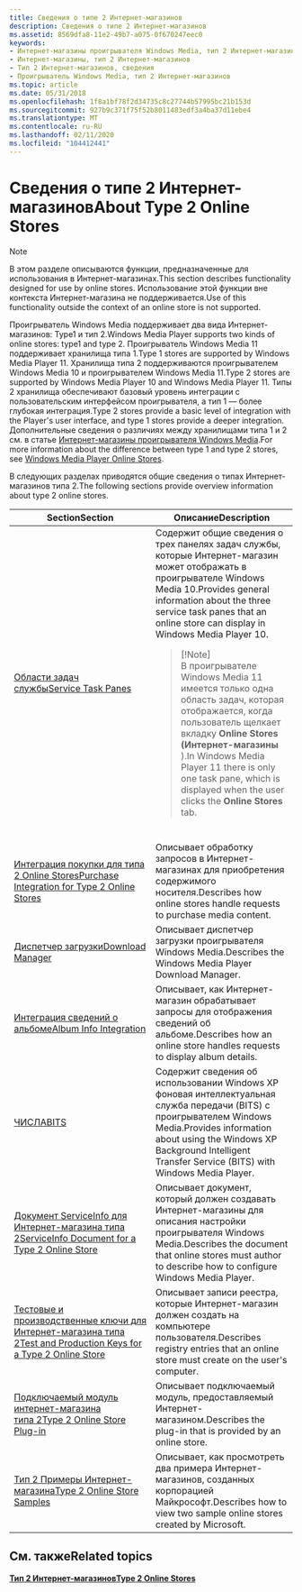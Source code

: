 ```yaml
---
title: Сведения о типе 2 Интернет-магазинов
description: Сведения о типе 2 Интернет-магазинов
ms.assetid: 8569dfa8-11e2-49b7-a075-0f670247eec0
keywords:
- Интернет-магазины проигрывателя Windows Media, тип 2 Интернет-магазинов
- Интернет-магазины, тип 2 Интернет-магазинов
- Тип 2 Интернет-магазинов, сведения
- Проигрыватель Windows Media, тип 2 Интернет-магазинов
ms.topic: article
ms.date: 05/31/2018
ms.openlocfilehash: 1f8a1bf78f2d34735c8c27744b57995bc21b153d
ms.sourcegitcommit: 927b9c371f75f52b8011483edf3a4ba37d11ebe4
ms.translationtype: MT
ms.contentlocale: ru-RU
ms.lasthandoff: 02/11/2020
ms.locfileid: "104412441"
---
```

# <a name="about-type-2-online-stores"></a><span data-ttu-id="abf8d-107">Сведения о типе 2 Интернет-магазинов</span><span class="sxs-lookup"><span data-stu-id="abf8d-107">About Type 2 Online Stores</span></span>

> [!Note]  
> <span data-ttu-id="abf8d-108">В этом разделе описываются функции, предназначенные для использования в Интернет-магазинах.</span><span class="sxs-lookup"><span data-stu-id="abf8d-108">This section describes functionality designed for use by online stores.</span></span> <span data-ttu-id="abf8d-109">Использование этой функции вне контекста Интернет-магазина не поддерживается.</span><span class="sxs-lookup"><span data-stu-id="abf8d-109">Use of this functionality outside the context of an online store is not supported.</span></span>

 

<span data-ttu-id="abf8d-110">Проигрыватель Windows Media поддерживает два вида Интернет-магазинов: Type1 и тип 2.</span><span class="sxs-lookup"><span data-stu-id="abf8d-110">Windows Media Player supports two kinds of online stores: type1 and type 2.</span></span> <span data-ttu-id="abf8d-111">Проигрыватель Windows Media 11 поддерживает хранилища типа 1.</span><span class="sxs-lookup"><span data-stu-id="abf8d-111">Type 1 stores are supported by Windows Media Player 11.</span></span> <span data-ttu-id="abf8d-112">Хранилища типа 2 поддерживаются проигрывателем Windows Media 10 и проигрывателем Windows Media 11.</span><span class="sxs-lookup"><span data-stu-id="abf8d-112">Type 2 stores are supported by Windows Media Player 10 and Windows Media Player 11.</span></span> <span data-ttu-id="abf8d-113">Типы 2 хранилища обеспечивают базовый уровень интеграции с пользовательским интерфейсом проигрывателя, а тип 1 — более глубокая интеграция.</span><span class="sxs-lookup"><span data-stu-id="abf8d-113">Type 2 stores provide a basic level of integration with the Player's user interface, and type 1 stores provide a deeper integration.</span></span> <span data-ttu-id="abf8d-114">Дополнительные сведения о различиях между хранилищами типа 1 и 2 см. в статье [Интернет-магазины проигрывателя Windows Media](windows-media-player-online-stores.md).</span><span class="sxs-lookup"><span data-stu-id="abf8d-114">For more information about the difference between type 1 and type 2 stores, see [Windows Media Player Online Stores](windows-media-player-online-stores.md).</span></span>

<span data-ttu-id="abf8d-115">В следующих разделах приводятся общие сведения о типах Интернет-магазинов типа 2.</span><span class="sxs-lookup"><span data-stu-id="abf8d-115">The following sections provide overview information about type 2 online stores.</span></span>



<table>
<colgroup>
<col style="width: 50%" />
<col style="width: 50%" />
</colgroup>
<thead>
<tr class="header">
<th><span data-ttu-id="abf8d-116">Section</span><span class="sxs-lookup"><span data-stu-id="abf8d-116">Section</span></span></th>
<th><span data-ttu-id="abf8d-117">Описание</span><span class="sxs-lookup"><span data-stu-id="abf8d-117">Description</span></span></th>
</tr>
</thead>
<tbody>
<tr class="odd">
<td><span data-ttu-id="abf8d-118"><a href="service-task-panes.md">Области задач службы</a></span><span class="sxs-lookup"><span data-stu-id="abf8d-118"><a href="service-task-panes.md">Service Task Panes</a></span></span></td>
<td><span data-ttu-id="abf8d-119">Содержит общие сведения о трех панелях задач службы, которые Интернет-магазин может отображать в проигрывателе Windows Media 10.</span><span class="sxs-lookup"><span data-stu-id="abf8d-119">Provides general information about the three service task panes that an online store can display in Windows Media Player 10.</span></span>
<blockquote>
[!Note]<br />
<span data-ttu-id="abf8d-120">В проигрывателе Windows Media 11 имеется только одна область задач, которая отображается, когда пользователь щелкает вкладку <strong>Online Stores (Интернет-магазины</strong> ).</span><span class="sxs-lookup"><span data-stu-id="abf8d-120">In Windows Media Player 11 there is only one task pane, which is displayed when the user clicks the <strong>Online Stores</strong> tab.</span></span>
</blockquote>
<br/></td>
</tr>
<tr class="even">
<td><span data-ttu-id="abf8d-121"><a href="purchase-integration-for-type-2-online-stores.md">Интеграция покупки для типа 2 Online Stores</a></span><span class="sxs-lookup"><span data-stu-id="abf8d-121"><a href="purchase-integration-for-type-2-online-stores.md">Purchase Integration for Type 2 Online Stores</a></span></span></td>
<td><span data-ttu-id="abf8d-122">Описывает обработку запросов в Интернет-магазинах для приобретения содержимого носителя.</span><span class="sxs-lookup"><span data-stu-id="abf8d-122">Describes how online stores handle requests to purchase media content.</span></span></td>
</tr>
<tr class="odd">
<td><span data-ttu-id="abf8d-123"><a href="download-manager.md">Диспетчер загрузки</a></span><span class="sxs-lookup"><span data-stu-id="abf8d-123"><a href="download-manager.md">Download Manager</a></span></span></td>
<td><span data-ttu-id="abf8d-124">Описывает диспетчер загрузки проигрывателя Windows Media.</span><span class="sxs-lookup"><span data-stu-id="abf8d-124">Describes the Windows Media Player Download Manager.</span></span></td>
</tr>
<tr class="even">
<td><span data-ttu-id="abf8d-125"><a href="album-info-integration.md">Интеграция сведений о альбоме</a></span><span class="sxs-lookup"><span data-stu-id="abf8d-125"><a href="album-info-integration.md">Album Info Integration</a></span></span></td>
<td><span data-ttu-id="abf8d-126">Описывает, как Интернет-магазин обрабатывает запросы для отображения сведений об альбоме.</span><span class="sxs-lookup"><span data-stu-id="abf8d-126">Describes how an online store handles requests to display album details.</span></span></td>
</tr>
<tr class="odd">
<td><span data-ttu-id="abf8d-127"><a href="bits.md">ЧИСЛА</a></span><span class="sxs-lookup"><span data-stu-id="abf8d-127"><a href="bits.md">BITS</a></span></span></td>
<td><span data-ttu-id="abf8d-128">Содержит сведения об использовании Windows XP фоновая интеллектуальная служба передачи (BITS) с проигрывателем Windows Media.</span><span class="sxs-lookup"><span data-stu-id="abf8d-128">Provides information about using the Windows XP Background Intelligent Transfer Service (BITS) with Windows Media Player.</span></span></td>
</tr>
<tr class="even">
<td><span data-ttu-id="abf8d-129"><a href="serviceinfo-document-for-a-type-2-online-store.md">Документ ServiceInfo для Интернет-магазина типа 2</a></span><span class="sxs-lookup"><span data-stu-id="abf8d-129"><a href="serviceinfo-document-for-a-type-2-online-store.md">ServiceInfo Document for a Type 2 Online Store</a></span></span></td>
<td><span data-ttu-id="abf8d-130">Описывает документ, который должен создавать Интернет-магазины для описания настройки проигрывателя Windows Media.</span><span class="sxs-lookup"><span data-stu-id="abf8d-130">Describes the document that online stores must author to describe how to configure Windows Media Player.</span></span></td>
</tr>
<tr class="odd">
<td><span data-ttu-id="abf8d-131"><a href="test-and-production-keys-for-a-type-2-online-store.md">Тестовые и производственные ключи для Интернет-магазина типа 2</a></span><span class="sxs-lookup"><span data-stu-id="abf8d-131"><a href="test-and-production-keys-for-a-type-2-online-store.md">Test and Production Keys for a Type 2 Online Store</a></span></span></td>
<td><span data-ttu-id="abf8d-132">Описывает записи реестра, которые Интернет-магазин должен создать на компьютере пользователя.</span><span class="sxs-lookup"><span data-stu-id="abf8d-132">Describes registry entries that an online store must create on the user's computer.</span></span></td>
</tr>
<tr class="even">
<td><span data-ttu-id="abf8d-133"><a href="type-2-online-store-plug-in.md">Подключаемый модуль интернет-магазина типа 2</a></span><span class="sxs-lookup"><span data-stu-id="abf8d-133"><a href="type-2-online-store-plug-in.md">Type 2 Online Store Plug-in</a></span></span></td>
<td><span data-ttu-id="abf8d-134">Описывает подключаемый модуль, предоставляемый Интернет-магазином.</span><span class="sxs-lookup"><span data-stu-id="abf8d-134">Describes the plug-in that is provided by an online store.</span></span></td>
</tr>
<tr class="odd">
<td><span data-ttu-id="abf8d-135"><a href="type-2-online-store-samples.md">Тип 2 Примеры Интернет-магазина</a></span><span class="sxs-lookup"><span data-stu-id="abf8d-135"><a href="type-2-online-store-samples.md">Type 2 Online Store Samples</a></span></span></td>
<td><span data-ttu-id="abf8d-136">Описывает, как просмотреть два примера Интернет-магазинов, созданных корпорацией Майкрософт.</span><span class="sxs-lookup"><span data-stu-id="abf8d-136">Describes how to view two sample online stores created by Microsoft.</span></span></td>
</tr>
</tbody>
</table>



 

## <a name="related-topics"></a><span data-ttu-id="abf8d-137">См. также</span><span class="sxs-lookup"><span data-stu-id="abf8d-137">Related topics</span></span>

<dl> <dt>

[<span data-ttu-id="abf8d-138">**Тип 2 Интернет-магазинов**</span><span class="sxs-lookup"><span data-stu-id="abf8d-138">**Type 2 Online Stores**</span></span>](type-2-online-stores.md)
</dt> </dl>

 

 





